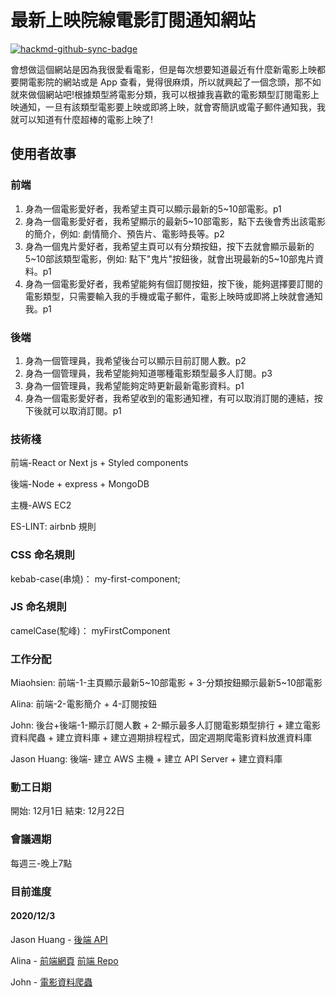 # 最新上映院線電影訂閱通知網站

[![hackmd-github-sync-badge](https://hackmd.io/utQQsBerRj-ss5TVq3jWaA/badge)](https://hackmd.io/utQQsBerRj-ss5TVq3jWaA)

會想做這個網站是因為我很愛看電影，但是每次想要知道最近有什麼新電影上映都要開電影院的網站或是 App 查看，覺得很麻煩，所以就興起了一個念頭，那不如就來做個網站吧!根據類型將電影分類，我可以根據我喜歡的電影類型訂閱電影上映通知，一旦有該類型電影要上映或即將上映，就會寄簡訊或電子郵件通知我，我就可以知道有什麼超棒的電影上映了!
## 使用者故事
### 前端
1. 身為一個電影愛好者，我希望主頁可以顯示最新的5~10部電影。p1
2. 身為一個電影愛好者，我希望顯示的最新5~10部電影，點下去後會秀出該電影的簡介，例如: 劇情簡介、預告片、電影時長等。p2
3. 身為一個鬼片愛好者，我希望主頁可以有分類按鈕，按下去就會顯示最新的5\~10部該類型電影，例如: 點下"鬼片"按鈕後，就會出現最新的5~10部鬼片資料。p1
4. 身為一個電影愛好者，我希望能夠有個訂閱按鈕，按下後，能夠選擇要訂閱的電影類型，只需要輸入我的手機或電子郵件，電影上映時或即將上映就會通知我。p1


### 後端
1. 身為一個管理員，我希望後台可以顯示目前訂閱人數。p2
2. 身為一個管理員，我希望能夠知道哪種電影類型最多人訂閱。p3
3. 身為一個管理員，我希望能夠定時更新最新電影資料。p1
4. 身為一個電影愛好者，我希望收到的電影通知裡，有可以取消訂閱的連結，按下後就可以取消訂閱。p1


### 技術棧
  前端-React or Next js + Styled components
  
  後端-Node + express + MongoDB
  
  主機-AWS EC2
  
  ES-LINT: airbnb 規則
  
  
  
### CSS 命名規則
kebab-case(串燒)： my-first-component; 

### JS 命名規則
camelCase(駝峰)： myFirstComponent

### 工作分配

Miaohsien: 前端-1-主頁顯示最新5\~10部電影 + 3-分類按鈕顯示最新5~10部電影

Alina: 前端-2-電影簡介 + 4-訂閱按鈕

John: 後台+後端-1-顯示訂閱人數 + 2-顯示最多人訂閱電影類型排行 + 建立電影資料爬蟲 + 建立資料庫 + 建立週期排程程式，固定週期爬電影資料放進資料庫

Jason Huang: 後端- 建立 AWS 主機 + 建立 API Server + 建立資料庫

### 動工日期
開始: 12月1日
結束: 12月22日

### 會議週期
每週三-晚上7點

### 目前進度

#### 2020/12/3

Jason Huang - [後端 API](https://github.com/JAS0NHUANG/final-project-backend)

Alina - [前端網頁](https://teiekinei.github.io/final-project-frontend/index.html) [前端 Repo](https://github.com/Teiekinei/final-project-frontend)

John - [電影資料爬蟲](https://github.com/CHANG-CHING-CHUNG/JS_Movie-crawler)


